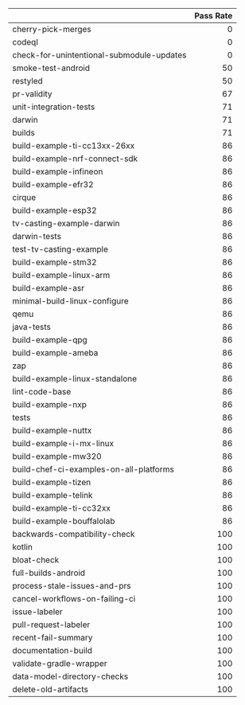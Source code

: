 |                                           |   Pass Rate |
|:------------------------------------------|------------:|
| cherry-pick-merges                        |           0 |
| codeql                                    |           0 |
| check-for-unintentional-submodule-updates |           0 |
| smoke-test-android                        |          50 |
| restyled                                  |          50 |
| pr-validity                               |          67 |
| unit-integration-tests                    |          71 |
| darwin                                    |          71 |
| builds                                    |          71 |
| build-example-ti-cc13xx-26xx              |          86 |
| build-example-nrf-connect-sdk             |          86 |
| build-example-infineon                    |          86 |
| build-example-efr32                       |          86 |
| cirque                                    |          86 |
| build-example-esp32                       |          86 |
| tv-casting-example-darwin                 |          86 |
| darwin-tests                              |          86 |
| test-tv-casting-example                   |          86 |
| build-example-stm32                       |          86 |
| build-example-linux-arm                   |          86 |
| build-example-asr                         |          86 |
| minimal-build-linux-configure             |          86 |
| qemu                                      |          86 |
| java-tests                                |          86 |
| build-example-qpg                         |          86 |
| build-example-ameba                       |          86 |
| zap                                       |          86 |
| build-example-linux-standalone            |          86 |
| lint-code-base                            |          86 |
| build-example-nxp                         |          86 |
| tests                                     |          86 |
| build-example-nuttx                       |          86 |
| build-example-i-mx-linux                  |          86 |
| build-example-mw320                       |          86 |
| build-chef-ci-examples-on-all-platforms   |          86 |
| build-example-tizen                       |          86 |
| build-example-telink                      |          86 |
| build-example-ti-cc32xx                   |          86 |
| build-example-bouffalolab                 |          86 |
| backwards-compatibility-check             |         100 |
| kotlin                                    |         100 |
| bloat-check                               |         100 |
| full-builds-android                       |         100 |
| process-stale-issues-and-prs              |         100 |
| cancel-workflows-on-failing-ci            |         100 |
| issue-labeler                             |         100 |
| pull-request-labeler                      |         100 |
| recent-fail-summary                       |         100 |
| documentation-build                       |         100 |
| validate-gradle-wrapper                   |         100 |
| data-model-directory-checks               |         100 |
| delete-old-artifacts                      |         100 |